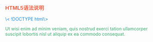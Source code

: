
<!DOCTYPE html>
<html>
<body>

<h3 style="color:Tomato;">HTML5语法说明</h3>

<p style="color:DodgerBlue;">\< !DOCTYPE html\></p>

<p style="color:MediumSeaGreen;">Ut wisi enim ad minim veniam, quis nostrud exerci tation ullamcorper suscipit lobortis nisl ut aliquip ex ea commodo consequat.</p>

</body>
</html>
